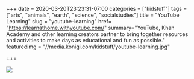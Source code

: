 +++
date = 2020-03-20T23:23:31-07:00
categories = ["kidstuff"]
tags = ["arts", "animals", "earth", "science", "socialstudies"]
title = "YouTube Learning"
slug = "youtube-learning"
href= "https://learnathome.withyoutube.com/"
summary="YouTube, Khan Academy and other learning creators partner to bring together resources and activities to make days as educational and fun as possible."
featuredimg = "//media.konigi.com/kidstuff/youtube-learning.jpg"

+++

<img src="//media.konigi.com/kidstuff/youtube-learning.jpg" />
